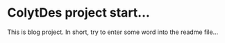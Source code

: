 # ColytDes project start...
This is blog project.
In short, try to enter some word into the readme file...
